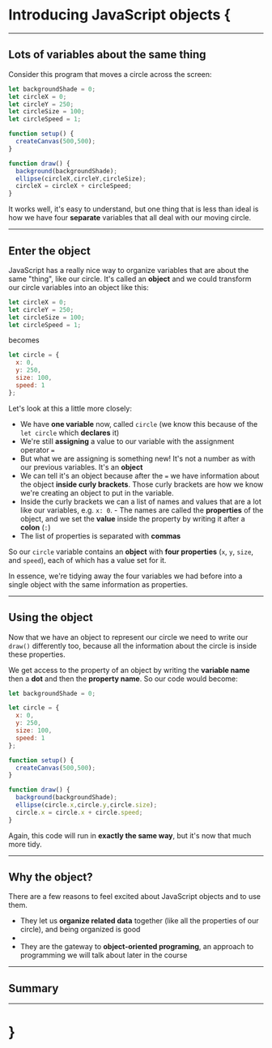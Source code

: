 # Introducing JavaScript objects {

---

## Lots of variables about the same thing

Consider this program that moves a circle across the screen:

```javascript
let backgroundShade = 0;
let circleX = 0;
let circleY = 250;
let circleSize = 100;
let circleSpeed = 1;

function setup() {
  createCanvas(500,500);
}

function draw() {
  background(backgroundShade);
  ellipse(circleX,circleY,circleSize);
  circleX = circleX + circleSpeed;
}
```

It works well, it's easy to understand, but one thing that is less than ideal is how we have four __separate__ variables that all deal with our moving circle.

---

## Enter the object

JavaScript has a really nice way to organize variables that are about the same "thing", like our circle. It's called an __object__ and we could transform our circle variables into an object like this:

```javascript
let circleX = 0;
let circleY = 250;
let circleSize = 100;
let circleSpeed = 1;
```

becomes

```javascript
let circle = {
  x: 0,
  y: 250,
  size: 100,
  speed: 1
};
```

Let's look at this a little more closely:

- We have __one variable__ now, called `circle` (we know this because of the `let circle` which __declares__ it)
- We're still __assigning__ a value to our variable with the assignment operator `=`
- But what we are assigning is something new! It's not a number as with our previous variables. It's an __object__
- We can tell it's an object because after the `=` we have information about the object __inside curly brackets__. Those curly brackets are how we know we're creating an object to put in the variable.
- Inside the curly brackets we can a list of names and values that are a lot like our variables, e.g. `x: 0`. - The names are called the __properties__ of the object, and we set the __value__ inside the property by writing it after a __colon__ (`:`)
- The list of properties is separated with __commas__

So our `circle` variable contains an __object__ with __four properties__ (`x`, `y`, `size`, and `speed`), each of which has a value set for it.

In essence, we're tidying away the four variables we had before into a single object with the same information as properties.

---

## Using the object

Now that we have an object to represent our circle we need to write our `draw()` differently too, because all the information about the circle is inside these properties.

We get access to the property of an object by writing the __variable name__ then a __dot__ and then the __property name__. So our code would become:

```javascript
let backgroundShade = 0;

let circle = {
  x: 0,
  y: 250,
  size: 100,
  speed: 1
};

function setup() {
  createCanvas(500,500);
}

function draw() {
  background(backgroundShade);
  ellipse(circle.x,circle.y,circle.size);
  circle.x = circle.x + circle.speed;
}
```

Again, this code will run in __exactly the same way__, but it's now that much more tidy.

---

## Why the object?

There are a few reasons to feel excited about JavaScript objects and to use them.

- They let us __organize related data__ together (like all the properties of our circle), and being organized is good
- 
- They are the gateway to __object-oriented programing__, an approach to programming we will talk about later in the course

---

## Summary

---

# }
